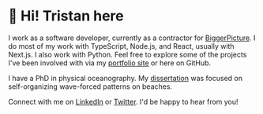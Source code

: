 # :wave: Hi! Tristan here

I work as a software developer, currently as a contractor for [BiggerPicture](https://biggerpicture.co/). I do most of my work with TypeScript, Node.js, and React, usually with Next.js. I also work with Python. Feel free to explore some of the projects I've been involved with via my [portfolio site](https://tristanguest.dev/portfolio) or here on GitHub.

I have a PhD in physical oceanography. My [dissertation](https://github.com/tbguest/dissertation) was focused on self-organizing wave-forced patterns on beaches.

Connect with me on [LinkedIn](https://www.linkedin.com/in/tristanguest/) or [Twitter](https://twitter.com/tristan_guest). I'd be happy to hear from you!
